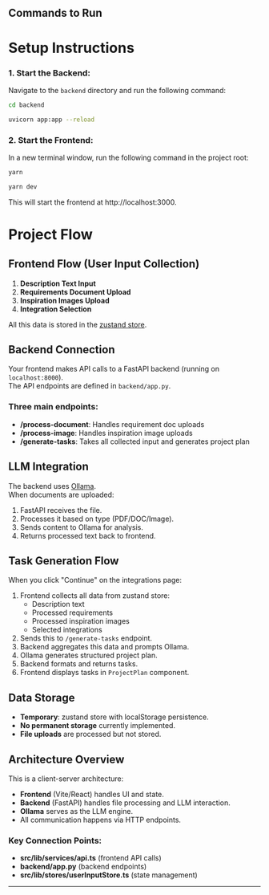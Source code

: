 ## Commands to Run

# Setup Instructions

### 1. Start the Backend:
Navigate to the `backend` directory and run the following command:
```bash
cd backend
```
```bash
uvicorn app:app --reload
```

### 2. Start the Frontend:
In a new terminal window, run the following command in the project root:
```bash
yarn
```

```bash
yarn dev
```

This will start the frontend at http://localhost:3000.

# Project Flow

## Frontend Flow (User Input Collection)

1. **Description Text Input**  
2. **Requirements Document Upload**  
3. **Inspiration Images Upload**  
4. **Integration Selection**  

All this data is stored in the [zustand store](src/lib/stores/userInputStore.ts).

## Backend Connection

Your frontend makes API calls to a FastAPI backend (running on `localhost:8000`).  
The API endpoints are defined in `backend/app.py`.

### Three main endpoints:

- **/process-document**: Handles requirement doc uploads  
- **/process-image**: Handles inspiration image uploads  
- **/generate-tasks**: Takes all collected input and generates project plan

## LLM Integration

The backend uses [Ollama](requirements.txt).  
When documents are uploaded:
1. FastAPI receives the file.
2. Processes it based on type (PDF/DOC/Image).
3. Sends content to Ollama for analysis.
4. Returns processed text back to frontend.

## Task Generation Flow

When you click "Continue" on the integrations page:

1. Frontend collects all data from zustand store:
   - Description text
   - Processed requirements
   - Processed inspiration images
   - Selected integrations
2. Sends this to `/generate-tasks` endpoint.
3. Backend aggregates this data and prompts Ollama.
4. Ollama generates structured project plan.
5. Backend formats and returns tasks.
6. Frontend displays tasks in `ProjectPlan` component.

## Data Storage

- **Temporary**: zustand store with localStorage persistence.
- **No permanent storage** currently implemented.
- **File uploads** are processed but not stored.

## Architecture Overview

This is a client-server architecture:

- **Frontend** (Vite/React) handles UI and state.
- **Backend** (FastAPI) handles file processing and LLM interaction.
- **Ollama** serves as the LLM engine.
- All communication happens via HTTP endpoints.

### Key Connection Points:

- **src/lib/services/api.ts** (frontend API calls)
- **backend/app.py** (backend endpoints)
- **src/lib/stores/userInputStore.ts** (state management)

---



